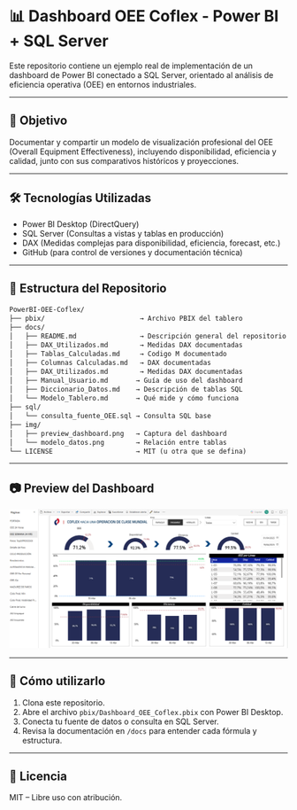# 📊 Dashboard OEE Coflex - Power BI + SQL Server

Este repositorio contiene un ejemplo real de implementación de un dashboard de Power BI conectado a SQL Server, orientado al análisis de eficiencia operativa (OEE) en entornos industriales.

---

## 📌 Objetivo

Documentar y compartir un modelo de visualización profesional del OEE (Overall Equipment Effectiveness), incluyendo disponibilidad, eficiencia y calidad, junto con sus comparativos históricos y proyecciones.

---

## 🛠️ Tecnologías Utilizadas

- Power BI Desktop (DirectQuery)
- SQL Server (Consultas a vistas y tablas en producción)
- DAX (Medidas complejas para disponibilidad, eficiencia, forecast, etc.)
- GitHub (para control de versiones y documentación técnica)

---

## 📁 Estructura del Repositorio

```plaintext
PowerBI-OEE-Coflex/
├── pbix/                        → Archivo PBIX del tablero
├── docs/
│   ├── README.md                → Descripción general del repositorio
│   ├── DAX_Utilizados.md        → Medidas DAX documentadas
│   ├── Tablas_Calculadas.md     → Codigo M documentado
│   ├── Columnas Calculadas.md   → DAX documentadas
│   ├── DAX_Utilizados.md        → Medidas DAX documentadas
│   ├── Manual_Usuario.md       → Guía de uso del dashboard
│   ├── Diccionario_Datos.md    → Descripción de tablas SQL
│   └── Modelo_Tablero.md       → Qué mide y cómo funciona
├── sql/
│   └── consulta_fuente_OEE.sql → Consulta SQL base
├── img/
│   ├── preview_dashboard.png   → Captura del dashboard
│   └── modelo_datos.png        → Relación entre tablas
└── LICENSE                     → MIT (u otra que se defina)
```

---

## 📷 Preview del Dashboard

![Preview](img/preview_dashboard.png)

---

## 📎 Cómo utilizarlo

1. Clona este repositorio.
2. Abre el archivo `pbix/Dashboard_OEE_Coflex.pbix` con Power BI Desktop.
3. Conecta tu fuente de datos o consulta en SQL Server.
4. Revisa la documentación en `/docs` para entender cada fórmula y estructura.

---

## 📄 Licencia

MIT – Libre uso con atribución.

